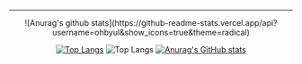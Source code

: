 <div align=center>
<hr>
![Anurag's github stats](https://github-readme-stats.vercel.app/api?username=ohbyul&show_icons=true&theme=radical) 

[![Top Langs](https://github-readme-stats.vercel.app/api/top-langs/?username=ohbyul&layout=compact&theme=dracula)](https://github.com/metleeha)
![Top Langs](https://github-readme-stats.vercel.app/api/top-langs/?username=Jung2312&show_icons=true&layout=compact&theme=react)
[![Anurag's GitHub stats](https://github-readme-stats.vercel.app/api?username=Jung2312&show_icons=true&theme=react)](https://github.com/anuraghazra/github-readme-stats)
</div>


<!--
**Jung2312/Jung2312** is a ✨ _special_ ✨ repository because its `README.md` (this file) appears on your GitHub profile.

Here are some ideas to get you started:

- 🔭 I’m currently working on ...
- 🌱 I’m currently learning ...
- 👯 I’m looking to collaborate on ...
- 🤔 I’m looking for help with ...
- 💬 Ask me about ...
- 📫 How to reach me: ...
- 😄 Pronouns: ...
- ⚡ Fun fact: ...
-->
